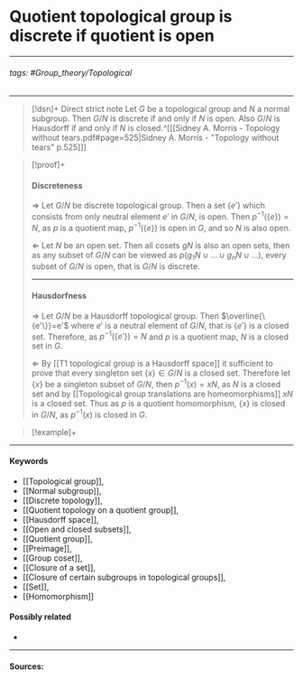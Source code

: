 # Quotient topological group is discrete if quotient is open
***
###### tags: #Group_theory/Topological 
***
>[!dsn]+ Direct strict note
>Let $G$ be a topological group and $N$ a normal subgroup. Then $G/N$ is discrete if and only if $N$ is open. Also $G/N$ is Hausdorff if and only if $N$ is closed.^[[[Sidney A. Morris - Topology without tears.pdf#page=525|Sidney A. Morris - "Topology without tears" p.525]]]

>[!proof]+
>#### Discreteness
>$\Rightarrow$
>Let $G/N$ be discrete topological group. Then a set $\{e'\}$ which consists from only neutral element $e'$ in $G/N$, is open. Then $p^{-1}(\{e\})=N$, as $p$ is a quotient map, $p^{-1}(\{e\})$ is open in $G$, and so $N$ is also open.
>
>$\Leftarrow$
>Let $N$ be an open set. Then all cosets $gN$ is also an open sets, then as any subset of $G/N$ can be viewed as $p(g_{1}N\cup\dots\cup g_{n}N\cup\dots)$, every subset of $G/N$ is open, that is $G/N$ is discrete.
>***
>#### Hausdorfness
>$\Rightarrow$
>Let $G/N$ be a Hausdorff topological group. Then $\overline{\{e'\}}=e'$ where $e'$ is a neutral element of $G/N$, that is $\{e'\}$ is a closed set. Therefore, as $p^{-1}(\{e'\})=N$ and $p$ is a quotient map, $N$ is a closed set in $G$.
>
>$\Leftarrow$
>By [[T1 topological group is a Hausdorff space]] it sufficient to prove that every singleton set $\{x\}\in G/N$ is a closed set. Therefore let $\{x\}$ be a singleton subset of $G/N$, then $p^{-1}(x)=xN$, as $N$ is a closed set and by [[Topological group translations are homeomorphisms]] $xN$ is a closed set. Thus as $p$ is a quotient homomorphism, $\{x\}$ is closed in $G/N$, as $p^{-1}(x)$ is closed in $G$.

>[!example]+ 
>
***
#### Keywords
- [[Topological group]],
- [[Normal subgroup]],
- [[Discrete topology]],
- [[Quotient topology on a quotient group]],
- [[Hausdorff space]],
- [[Open and closed subsets]],
- [[Quotient group]],
- [[Preimage]],
- [[Group coset]],
- [[Closure of a set]],
- [[Closure of certain subgroups in topological groups]],
- [[Set]],
- [[Homomorphism]]
#### Possibly related
- 
***
#### Sources: